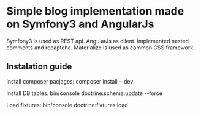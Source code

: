 Simple blog implementation made on Symfony3 and AngularJs
====

Symfony3 is used as REST api. AngularJs as client.
Implemented nested comments and recaptcha.
Materialize is used as common CSS framework.

Instalation guide
-----------------
Install composer pacjages:
  composer install --dev

Install DB tables:
  bin/console doctrine:schema:update --force

Load fixtures:
  bin/console doctrine:fixtures:load
